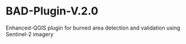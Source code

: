 # BAD-Plugin-V.2.0
Enhanced-QGIS plugin for burned area detection and validation using Sentinel-2 imagery
